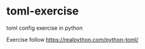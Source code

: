 # toml-exercise
toml config exercise in python

Exercise follow https://realpython.com/python-toml/
